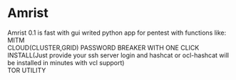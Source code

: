 Amrist
======

Amrist 0.1 is fast with gui writed python app for pentest with functions like:<br>
MITM<br>
CLOUD(CLUSTER,GRID) PASSWORD BREAKER WITH ONE CLICK INSTALL(Just provide your ssh server login and hashcat or ocl-hashcat will be installed in minutes with vcl support)<br>
TOR UTILITY <br>
